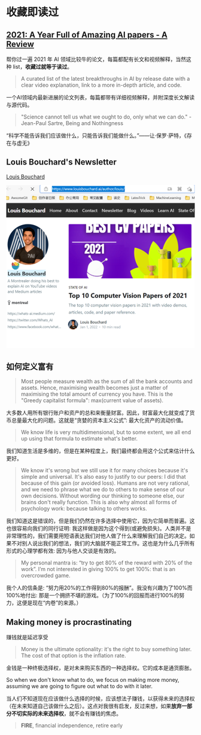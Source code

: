 # 收藏即读过
## [2021: A Year Full of Amazing AI papers - A Review](https://www.louisbouchard.ai/2021-ai-papers-review/)

帮你过一遍 2021 年 AI 领域比较牛的论文，每篇都配有长文和视频解释，当然这种 list，**收藏过就等于读过**。

> A curated list of the latest breakthroughs in AI by release date with a clear video explanation, link to a more in-depth article, and code.

一个AI领域内最新进展的论文列表，每篇都带有详细视频解释，并附深度长文解读与源代码。
> "Science cannot tell us what we ought to do, only what we can do." - Jean-Paul Sartre, Being and Nothingness 

“科学不能告诉我们应该做什么，只能告诉我们能做什么。”——让·保罗·萨特，《存在与虚无》

## Louis Bouchard's Newsletter
[Louis Bouchard](https://www.louisbouchard.ai/author/louis/)

![Alt text](./data/LouisBouchard.png?raw=true "websiteSnapshot")

## 如何定义富有
> Most people measure wealth as the sum of all the bank accounts and assets. Hence, maximising wealth becomes just a matter of maximising the total amount of currency you have. This is the "Greedy capitalist formula": max(current value of assets).

大多数人用所有银行账户和资产的总和来衡量财富。因此，财富最大化就变成了货币总量最大化的问题。这就是“贪婪的资本主义公式”: 最大化资产的流动价值。

> We know life is very multidimensional, but to some extent, we all end up using that formula to estimate what's better.

我们知道生活是多维的，但是在某种程度上，我们最终都会用这个公式来估计什么更好。

> We know it's wrong but we still use it for many choices because it's simple and universal. It's also easy to justify to our peers: I did that because of this gain (or avoided loss). Humans are not very rational, and we need to phrase what we do to others to make sense of our own decisions. Without wording our thinking to someone else, our brains don't really function. This is also why almost all forms of psychology work: because talking to others works.

我们知道这是错误的，但是我们仍然在许多选择中使用它，因为它简单而普遍。这也很容易向我们的同行证明: 我这样做是因为这个得到(或避免损失)。人类并不是非常理性的，我们需要用短语表达我们对他人做了什么来理解我们自己的决定。如果不对别人说出我们的想法，我们的大脑就不能正常工作。这也是为什么几乎所有形式的心理学都有效: 因为与他人交谈是有效的。

> My personal mantra is: “try to get 80% of the reward with 20% of the work”. I’m not interested in giving 100% to get 100%: that is an overcrowded game.

我个人的信条是: “努力用20%的工作得到80%的报酬”。我没有兴趣为了100%而100%地付出: 那是一个拥挤不堪的游戏。（为了100%的回报而进行100%的努力，这便是现在“内卷”的来源。）
## Making money is procrastinating
赚钱就是延迟享受
> Money is the ultimate optionality: it's the right to buy something later. The cost of that option is the inflation rate.

金钱是一种终极选择权，是对未来购买东西的一种选择权。它的成本是通货膨胀。

So when we don't know what to do, we focus on making more money, assuming we are going to figure out what to do with it later.

当人们不知道现在应该做什么选择的时候，应该想法子赚钱，以获得未来的选择权（在未来知道自己该做什么之后）。这点对我很有启发，反过来想，如果**放弃一部分不切实际的未来选择权**，就不会有赚钱的焦虑。

 > **FIRE**, financial independence, retire early